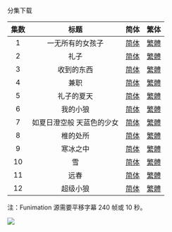 分集下载

| 集数 |            标题            |                             简体                             |                             繁体                             |
| :--: | :------------------------: | :----------------------------------------------------------: | :----------------------------------------------------------: |
|  1   |      一无所有的女孩子      | [简体](https://raw.githubusercontent.com/SweetSub/SweetSub-source/master/Super%20Cub/%5BSweetSub%5D%20Super%20Cub%20-%2001.chs.ass) | [繁體](https://raw.githubusercontent.com/SweetSub/SweetSub-source/master/Super%20Cub/%5BSweetSub%5D%20Super%20Cub%20-%2001.cht.ass) |
|  2   |            礼子            | [简体](https://raw.githubusercontent.com/SweetSub/SweetSub-source/master/Super%20Cub/%5BSweetSub%5D%20Super%20Cub%20-%2002.chs.ass) | [繁體](https://raw.githubusercontent.com/SweetSub/SweetSub-source/master/Super%20Cub/%5BSweetSub%5D%20Super%20Cub%20-%2002.cht.ass) |
|  3   |         收到的东西         | [简体](https://raw.githubusercontent.com/SweetSub/SweetSub-source/master/Super%20Cub/%5BSweetSub%5D%20Super%20Cub%20-%2003.chs.ass) | [繁體](https://raw.githubusercontent.com/SweetSub/SweetSub-source/master/Super%20Cub/%5BSweetSub%5D%20Super%20Cub%20-%2003.cht.ass) |
|  4   |            兼职            | [简体](https://raw.githubusercontent.com/SweetSub/SweetSub-source/master/Super%20Cub/%5BSweetSub%5D%20Super%20Cub%20-%2004.chs.ass) | [繁體](https://raw.githubusercontent.com/SweetSub/SweetSub-source/master/Super%20Cub/%5BSweetSub%5D%20Super%20Cub%20-%2004.cht.ass) |
|  5   |         礼子的夏天         | [简体](https://raw.githubusercontent.com/SweetSub/SweetSub-source/master/Super%20Cub/%5BSweetSub%5D%20Super%20Cub%20-%2005.chs.ass) | [繁體](https://raw.githubusercontent.com/SweetSub/SweetSub-source/master/Super%20Cub/%5BSweetSub%5D%20Super%20Cub%20-%2005.cht.ass) |
|  6   |          我的小狼          | [简体](https://raw.githubusercontent.com/SweetSub/SweetSub-source/master/Super%20Cub/%5BSweetSub%5D%20Super%20Cub%20-%2006.chs.ass) | [繁體](https://raw.githubusercontent.com/SweetSub/SweetSub-source/master/Super%20Cub/%5BSweetSub%5D%20Super%20Cub%20-%2006.cht.ass) |
|  7   | 如夏日澄空般  天蓝色的少女 | [简体](https://raw.githubusercontent.com/SweetSub/SweetSub-source/master/Super%20Cub/%5BSweetSub%5D%20Super%20Cub%20-%2007.chs.ass) | [繁體](https://raw.githubusercontent.com/SweetSub/SweetSub-source/master/Super%20Cub/%5BSweetSub%5D%20Super%20Cub%20-%2007.cht.ass) |
|  8   |          椎的处所          | [简体](https://raw.githubusercontent.com/SweetSub/SweetSub-source/master/Super%20Cub/%5BSweetSub%5D%20Super%20Cub%20-%2008.chs.ass) | [繁體](https://raw.githubusercontent.com/SweetSub/SweetSub-source/master/Super%20Cub/%5BSweetSub%5D%20Super%20Cub%20-%2008.cht.ass) |
|  9   |          寒冰之中          | [简体](https://raw.githubusercontent.com/SweetSub/SweetSub-source/master/Super%20Cub/%5BSweetSub%5D%20Super%20Cub%20-%2009.chs.ass) | [繁體](https://raw.githubusercontent.com/SweetSub/SweetSub-source/master/Super%20Cub/%5BSweetSub%5D%20Super%20Cub%20-%2009.cht.ass) |
|  10  |             雪             | [简体](https://raw.githubusercontent.com/SweetSub/SweetSub-source/master/Super%20Cub/%5BSweetSub%5D%20Super%20Cub%20-%2010.chs.ass) | [繁體](https://raw.githubusercontent.com/SweetSub/SweetSub-source/master/Super%20Cub/%5BSweetSub%5D%20Super%20Cub%20-%2010.cht.ass) |
|  11  |            远春            | [简体](https://raw.githubusercontent.com/SweetSub/SweetSub-source/master/Super%20Cub/%5BSweetSub%5D%20Super%20Cub%20-%2011.chs.ass) | [繁體](https://raw.githubusercontent.com/SweetSub/SweetSub-source/master/Super%20Cub/%5BSweetSub%5D%20Super%20Cub%20-%2011.cht.ass) |
|  12  |          超级小狼          | [简体](https://raw.githubusercontent.com/SweetSub/SweetSub-source/master/Super%20Cub/%5BSweetSub%5D%20Super%20Cub%20-%2012.chs.ass) | [繁體](https://raw.githubusercontent.com/SweetSub/SweetSub-source/master/Super%20Cub/%5BSweetSub%5D%20Super%20Cub%20-%2012.cht.ass) |

注：Funimation 源需要平移字幕 240 帧或 10 秒。

![](https://p.sda1.dev/1/1e9b5a9b78e06b5f388b0f3d277bdcc1/Super%20Cub%204.jpg)